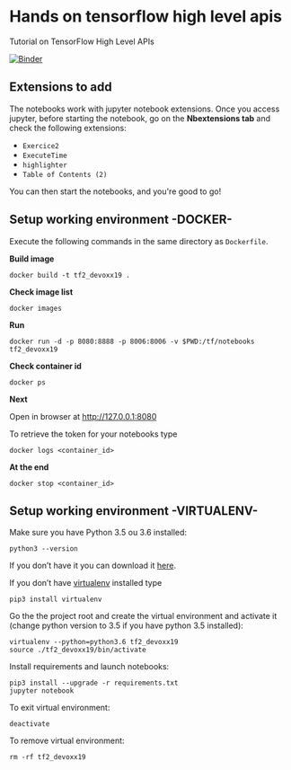# Hands on tensorflow high level apis
Tutorial on TensorFlow High Level APIs

[![Binder](https://mybinder.org/badge_logo.svg)](https://mybinder.org/v2/gh/ybenoit/hands_on_tensorflow_high_level_apis/master)

## Extensions to add
The notebooks work with jupyter notebook extensions. 
Once you access jupyter, before starting the notebook, go on the __Nbextensions tab__ and check the following extensions:
+ `Exercice2`
+ `ExecuteTime`
+ `highlighter`
+ `Table of Contents (2)`

You can then start the notebooks, and you're good to go!


## Setup working environment -DOCKER-

Execute the following commands in the same directory as `Dockerfile`.


__Build image__

```
docker build -t tf2_devoxx19 .
```

__Check image list__

```
docker images
```

__Run__

```
docker run -d -p 8080:8888 -p 8006:8006 -v $PWD:/tf/notebooks tf2_devoxx19
```

__Check container id__

```
docker ps
```

__Next__

Open in browser at http://127.0.0.1:8080

To retrieve the token for your notebooks type
```
docker logs <container_id>
```

__At the end__

```
docker stop <container_id>
```

## Setup working environment -VIRTUALENV-

Make sure you have Python 3.5 ou 3.6 installed:

```
python3 --version
```

If you don’t have it you can download it [here](https://www.python.org/downloads/release/python-368/).

If you don’t have [virtualenv](https://pypi.org/project/virtualenv/) installed type

```
pip3 install virtualenv
```

Go the the project root and create the virtual environment and activate it (change python version to 3.5 if you have python 3.5 installed):

```
virtualenv --python=python3.6 tf2_devoxx19
source ./tf2_devoxx19/bin/activate
```

Install requirements and launch notebooks:

```
pip3 install --upgrade -r requirements.txt
jupyter notebook
```

To exit virtual environment:

```
deactivate
```

To remove virtual environment:

```
rm -rf tf2_devoxx19
```


